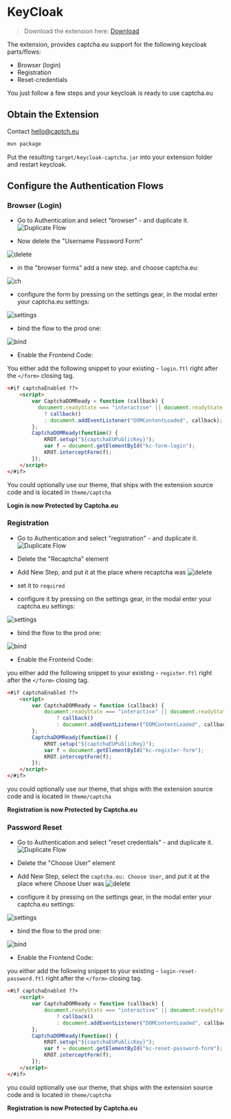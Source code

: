 # KeyCloak

> Download the extension here: [Download](https://wp.captcha.eu/wp-content/uploads/2023/11/keycloak-plugin.zip)

The extension, provides captcha.eu support for the following keycloak parts/flows:

- Browser (login)
- Registration
- Reset-credentials

You just follow a few steps and your keycloak is ready to use captcha.eu

## Obtain the Extension

Contact hello@captch.eu

```sh
mvn package
```

Put the resulting `target/keycloak-captcha.jar` into your extension folder and restart keycloak.

## Configure the Authentication Flows

### Browser (Login)

- Go to Authentication and select "browser" - and duplicate it.
  ![Duplicate Flow](files/keycloak/keycloak-duplicate-browser.png)

- Now delete the "Username Password Form"

![delete](files/keycloak/keycloak-browser-delete-username-password-form.png)

- in the "browser forms" add a new step. and choose captcha.eu:

![ch](files/keycloak/keycloak-browser-add-form.png)

- configure the form by pressing on the settings gear, in the modal enter your captcha.eu settings:

![settings](files/keycloak/keycloak-browser-settings.png)

- bind the flow to the prod one:

![bind](files/keycloak/keycloak-browser-bind.png)

- Enable the Frontend Code:

You either add the following snippet to your existing - `login.ftl`
right after the `</form>` closing tag.

```html
<#if captchaEnabled ??>
    <script>
        var CaptchaDOMReady = function (callback) {
          document.readyState === "interactive" || document.readyState === "complete"
            ? callback()
            : document.addEventListener("DOMContentLoaded", callback);
        };
        CaptchaDOMReady(function() {
            KROT.setup("${captchaEUPublicKey}");
            var f = document.getElementById("kc-form-login");
            KROT.interceptForm(f);
        });
    </script>
</#if>
```

You could optionally use our theme, that ships with the extension source code and is located in `theme/captcha`

**Login is now Protected by Captcha.eu**


### Registration

- Go to Authentication and select "registration" - and duplicate it.
  ![Duplicate Flow](files/keycloak/keycloak-duplicate-browser.png)

- Delete the "Recaptcha" element
- Add New Step, and put it at the place where recaptcha was
![delete](files/keycloak/keycloak-registration-add-captcha.png)

- set it to `required`
- configure it by pressing on the settings gear, in the modal enter your captcha.eu settings:

![settings](files/keycloak/keycloak-browser-settings.png)

- bind the flow to the prod one:

![bind](files/keycloak/keycloak-browser-bind.png)

- Enable the Frontend Code:

you either add the following snippet to your existing - `register.ftl`
right after the `</form>` closing tag.

```html
<#if captchaEnabled ??>
    <script>
        var CaptchaDOMReady = function (callback) {
            document.readyState === "interactive" || document.readyState === "complete"
                ? callback()
                : document.addEventListener("DOMContentLoaded", callback);
        };
        CaptchaDOMReady(function() {
            KROT.setup("${captchaEUPublicKey}");
            var f = document.getElementById("kc-register-form");
            KROT.interceptForm(f);
        });
    </script>
</#if>
```

you could optionally use our theme, that ships with the extension source code and is located in `theme/captcha`

**Registration is now Protected by Captcha.eu**


### Password Reset

- Go to Authentication and select "reset credentials" - and duplicate it.
  ![Duplicate Flow](files/keycloak/keycloak-duplicate-browser.png)

- Delete the "Choose User" element
- Add New Step, select the `captcha.eu: Choose User`, and put it at the place where Choose User was
![delete](files/keycloak/keycloak-reset-credenitals.png)

- configure it by pressing on the settings gear, in the modal enter your captcha.eu settings:

![settings](files/keycloak/keycloak-browser-settings.png)

- bind the flow to the prod one:

![bind](files/keycloak/keycloak-browser-bind.png)

- Enable the Frontend Code:

you either add the following snippet to your existing - `login-reset-password.ftl`
right after the `</form>` closing tag.

```html
<#if captchaEnabled ??>
    <script>
        var CaptchaDOMReady = function (callback) {
            document.readyState === "interactive" || document.readyState === "complete"
                ? callback()
                : document.addEventListener("DOMContentLoaded", callback);
        };
        CaptchaDOMReady(function() {
            KROT.setup("${captchaEUPublicKey}");
            var f = document.getElementById("kc-reset-password-form");
            KROT.interceptForm(f);
        });
    </script>
</#if>
```

you could optionally use our theme, that ships with the extension source code and is located in `theme/captcha`

**Registration is now Protected by Captcha.eu**
